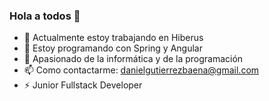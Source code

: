 ### Hola a todos 👋

<!--
**daniiguti/daniiguti** is a ✨ _special_ ✨ repository because its `README.md` (this file) appears on your GitHub profile.

Here are some ideas to get you started:
-->

- 🔭 Actualmente estoy trabajando en Hiberus
- 🌱 Estoy programando con Spring y Angular
- 💬 Apasionado de la informática y de la programación
- 📫 Como contactarme: danielgutierrezbaena@gmail.com
- ⚡ Junior Fullstack Developer

